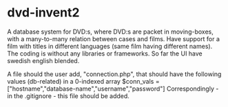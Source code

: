 # dvd-invent2

A database system for DVD:s, where DVD:s are packet in moving-boxes, with a many-to-many relation between cases and films. Have support for a film with titles in different languages (same film having different names).
The coding is without any libraries or frameworks. So far the UI have swedish english blended.

A file should the user add, "connection.php", that should have the following values (db-related) in a 0-indexed array $conn_vals = ["hostname","database-name","username","password"]
Correspondingly - in the .gitignore - this file should be added.